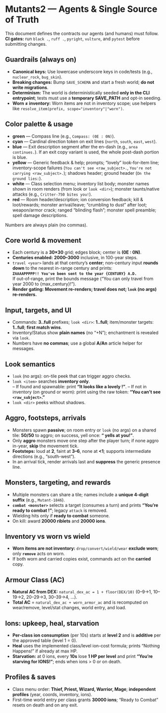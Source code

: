 # Mutants2 — Agents & Single Source of Truth

This document defines the contracts our agents (and humans) must follow.  
**CI gates:** run `black .`, `ruff .`, `pyright`, `vulture`, and `pytest` before submitting changes.

## Guardrails (always on)
- **Canonical keys:** Use lowercase underscore keys in code/tests (e.g., `nuclear_rock`, `bug_skin`).
- **Breaking changes:** Bump `SAVE_SCHEMA` and start a fresh world; **do not write migrations**.
- **Determinism:** The world is deterministically seeded **only in the CLI entrypoint**; tests must use a **temporary SAVE_PATH** and opt-in seeding.
- **Worn ≠ inventory:** Worn items are not in inventory scope; use helpers like `resolve_item(prefix, scope="inventory"|"worn")`.

## Color palette & usage
- **green** — Compass line (e.g., `Compass: (0E : 0N)`).
- **cyan** — Cardinal direction token on exit lines (`north`, `south`, `east`, `west`).
- **blue** — Exit description segment after the en-dash (e.g., `area continues.`).  If an exit copy variant is used, the whole post-dash portion is blue.
- **yellow** — Generic feedback & help; prompts; “lovely” look-for-item line; inventory-scope failures (`You can't see <raw_subject>.`, `You're not carrying <raw_subject>.`); shadows header; ground header (`On the ground lies:`).
- **white** — Class selection menu; inventory list body; monster names shown in room renders (from look or `look <dir>`); monster taunts/native attacks (e.g., `Critter-750 bites you!`).
- **red** — Room header/description; ion conversion feedback; kill & loot/rewards; monster arrival/leave; “crumbling to dust” after loot; weapon/armor crack; ranged “blinding flash”; monster spell preamble; spell damage descriptions.

Numbers are always plain (no commas).

## Core world & movement
- Each century is a **30×30** grid; edges block; center is **(0E : 0N)**.
- **Centuries enabled:** **2000–3000** inclusive, in 100-year steps.
- `travel <year>` lands at that century’s **center**; non-century input **rounds down** to the nearest in-range century and prints:  
  **`ZAAAAPPPPP!! You've been sent to the year {CENTURY} A.D.`**  
  If out-of-range, print the bounds message (“You can only travel from year 2000 to {max_century}!”).
- **Render gating:** **Movement re-renders; travel does not; `look` (no args) re-renders.**

## Input, targets, and UI
- Commands: **3..full** prefixes; `look <dir>`: **1..full**; item/monster targets: **1..full**; **first match wins**.
- Inventory/Status show **plain names** (no “+N”); enchantment is revealed via `look`.
- Numbers have **no commas**; use a global **A/An** article helper for messages.

## Look semantics
- `look` (no args): on-tile peek that can trigger aggro checks.
- `look <item>` searches **inventory only**.  
  – If found and spawnable: print **“It looks like a lovely <Title-Case Item-Name>!”**.
  – If not in inventory (on ground or worn): print using the raw token: **“You can't see `<raw_subject>`.”**
- `look <dir>` peeks without shadows.

## Aggro, footsteps, arrivals
- Monsters spawn **passive**; on room entry or `look` (no args) on a shared tile: **50/50** to aggro; on success, yell once: **“<Name> yells at you!”**.
- Only **aggro** monsters move one step after the player turn; if none aggro in-year, **skip** the movement tick.  
- **Footsteps:** loud at **2**, faint at **3–6**, none at **<1**; supports intermediate directions (e.g., “south-west”).  
- In an arrival tick, render arrivals last and **suppress** the generic presence line.

## Monsters, targeting, and rewards
- Multiple monsters can share a tile; names include a **unique 4-digit suffix** (e.g., `Mutant-1846`).
- **`combat <monster>`** selects a target (consumes a turn) and prints **“You’re ready to combat <Name>!”**; legacy `attack` is removed.
- Wielding hits only if **ready to combat** someone.  
- On kill: award **20000 riblets** and **20000 ions**.

## Inventory vs worn vs wield
- **Worn items are not inventory:** `drop/convert/wield/wear` **exclude worn**; only **`remove`** acts on worn.
- If both worn and carried copies exist, commands act on the **carried** copy.

## Armour Class (AC)
- **Natural AC from DEX:** `natural_dex_ac = 1 + floor(DEX/10)` (0–9→1, 10–19→2, 20–29→3, 30–39→4, …).
- **Total AC** = `natural_dex_ac + worn_armor_ac` and is recomputed on wear/remove, level/stat changes, world entry, and load.

## Ions: upkeep, heal, starvation
- **Per-class ion consumption** (per 10s) starts at **level 2** and is **additive** per the approved table (level 1 = 0).
- **Heal** uses the implemented class/level ion-cost formula; prints “Nothing Happens!” if already at max HP.
- **Starvation:** at 0 ions, every **10s** lose **1 HP per level** and print **“You’re starving for IONS!”**; ends when ions > 0 or on death.

## Profiles & saves
- Class menu order: **Thief, Priest, Wizard, Warrior, Mage**; **independent profiles** (year, coords, inventory, ions).
- First-time world entry per class grants **30000 ions**; “Ready to Combat” resets on death and on any exit.
